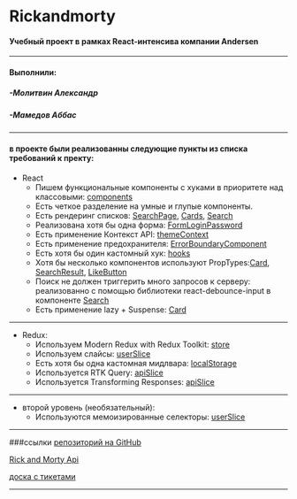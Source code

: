# Rickandmorty

#### Учебный проект в рамках React-интенсива компании Andersen

---

#### Выполнили:

##### -Молитвин Александр

##### -Мамедов Аббас

---

#### в проекте были реализованны следующие пункты из списка требований к пректу:

- React
  - Пишем функциональные компоненты c хуками в приоритете над классовыми: [components](https://github.com/sanicDogg/Rickandmorty/tree/main/src/components)
  - Есть четкое разделение на умные и глупые компоненты.
  - Есть рендеринг списков: [SearchPage](https://github.com/sanicDogg/Rickandmorty/blob/main/src/pages/SearchPage/SearchPage.jsx), [Cards](https://github.com/sanicDogg/Rickandmorty/blob/main/src/components/Cards/Cards.jsx), [Search](https://github.com/sanicDogg/Rickandmorty/blob/main/src/components/Search/Search.jsx)
  - Реализована хотя бы одна форма: [FormLoginPassword](https://github.com/sanicDogg/Rickandmorty/blob/main/src/components/FormLoginPassword/FormLoginPassword.jsx)
  - Есть применение Контекст API: [themeContext](https://github.com/sanicDogg/Rickandmorty/blob/main/src/app/themeContext.js)
  - Есть применение предохранителя: [ErrorBoundaryComponent](https://github.com/sanicDogg/Rickandmorty/tree/main/src/components/ErrorBoundaryComponent)
  - Есть хотя бы один кастомный хук: [hooks](https://github.com/sanicDogg/Rickandmorty/tree/main/src/hooks)
  - Хотя бы несколько компонентов используют PropTypes:[Card](https://github.com/sanicDogg/Rickandmorty/blob/main/src/components/Card/Card.jsx), [SearchResult](https://github.com/sanicDogg/Rickandmorty/blob/main/src/components/SearchResult/SearchResult.jsx), [LikeButton](https://github.com/sanicDogg/Rickandmorty/blob/main/src/components/LikeButton/LikeButton.jsx)
  - Поиск не должен триггерить много запросов к серверу: реализованно с помощью библиотеки react-debounce-input в компоненте [Search](https://github.com/sanicDogg/Rickandmorty/blob/main/src/components/Search/Search.jsx)
  - Есть применение lazy + Suspense: [Card](https://github.com/sanicDogg/Rickandmorty/blob/main/src/components/Card/Card.jsx)

---

- Redux:
  - Используем Modern Redux with Redux Toolkit: [store](https://github.com/sanicDogg/Rickandmorty/blob/main/src/app/store.js)
  - Используем слайсы: [userSlice](https://github.com/sanicDogg/Rickandmorty/blob/main/src/features/user/userSlice.js)
  - Есть хотя бы одна кастомная мидлвара: [localStorage](https://github.com/sanicDogg/Rickandmorty/tree/main/src/features/midlewares/localStorage)
  - Используется RTK Query: [apiSlice](https://github.com/sanicDogg/Rickandmorty/blob/main/src/features/api/apiSlice.js)
  - Используется Transforming Responses: [apiSlice](https://github.com/sanicDogg/Rickandmorty/blob/main/src/features/api/apiSlice.js)

---

- второй уровень (необязательный):
  - Используются мемоизированные селекторы: [userSlice](https://github.com/sanicDogg/Rickandmorty/blob/main/src/features/user/userSlice.js)

---

###ссылки
[репозиторий на GitHub](https://github.com/sanicDogg/Rickandmorty)

[Rick and Morty Api](https://rickandmortyapi.com/)

[доска с тикетами](https://trello.com/b/4vl4n61W/%D1%83%D1%87%D0%B5%D0%B1%D0%BD%D1%8B%D0%B9-%D0%BF%D1%80%D0%BE%D0%B5%D0%BA%D1%82)

---
